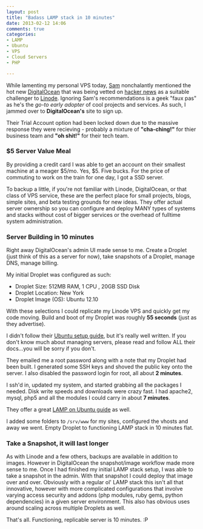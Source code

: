 ```yaml
---
layout: post
title: "Badass LAMP stack in 10 minutes"
date: 2013-02-12 14:06
comments: true
categories: 
- LAMP
- Ubuntu
- VPS
- Cloud Servers
- PHP

---
```


While lamenting my personal VPS today, [Sam](https://github.com/samkeen) nonchalantly mentioned the hot new [DigitalOcean](https://www.digitalocean.com/) that was being vetted on [hacker news](http://news.ycombinator.com/item?id=5207162) as a suitable challenger to [Linode](http://www.linode.com/). Ignoring Sam's recommendations is a geek "faux pas" as he's the *go-to early adopter* of cool projects and services. As such, I jammed over to **DigitalOcean's** site to sign up. 

Their Trial Account option had been locked down due to the massive response they were recieving - probably a mixture of **"cha-ching!"** for thier business team and **"oh shit!"** for their tech team. 

### $5 Server Value Meal

By providing a credit card I was able to get an account on their smallest machine at a meager $5/mo. Yes, $5. Five bucks. For the price of commuting to work on the train for one day, I got a SSD server.

To backup a little, if you're not familiar with Linode, DigitalOcean, or that class of VPS service, these are the perfect place for small projects, blogs, simple sites, and beta testing grounds for new ideas. They offer actual server ownership so you can configure and deploy MANY types of systems and stacks without cost of bigger services or the overhead of fulltime system administration. 

### Server Building in 10 minutes
Right away DigitalOcean's admin UI made sense to me. Create a Droplet (just think of this as a server for now), take snapshots of a Droplet, manage DNS, manage billing. 

My initial Droplet was configured as such:

* Droplet Size: 512MB RAM, 1 CPU , 20GB SSD Disk
* Droplet Location: New York
* Droplet Image (OS): Ubuntu 12.10

With these selections I could replicate my Linode VPS and quickly get my code moving. Build and boot of my Droplet was roughly **55 seconds** (just as they advertise).

I didn't follow their [Ubuntu setup guide](https://www.digitalocean.com/community/articles/initial-server-setup-with-ubuntu-12-04), but it's really well written. If you don't know much about managing servers, please read and follow ALL their docs…you will be sorry if you don't.

They emailed me a root password along with a note that my Droplet had been built. I generated some SSH keys and shoved the public key onto the server. I also disabled the password login for root, all about **2 minutes**.

I ssh'd in, updated my system, and started grabbing all the packages I needed. Disk write speeds and downloads were crazy fast. I had apache2, mysql, php5 and all the modules I could carry in about **7 minutes**. 

They offer a great [LAMP on Ubuntu guide](https://www.digitalocean.com/community/articles/how-to-launch-your-site-on-a-new-ubuntu-12-04-server-with-lamp-sftp-and-dns) as well.

I added some folders to `/srv/www` for my sites, configured the vhosts and away we went. Empty Droplet to functioning LAMP stack in 10 minutes flat.

### Take a Snapshot, it will last longer
As with Linode and a few others, backups are available in addition to images. However in DigitalOcean the snapshot/image workflow made more sense to me. Once I had finished my initial LAMP stack setup, I was able to take a snapshot in the admin. With that snapshot I could deploy that image over and over. Obviously with a regular ol' LAMP stack this isn't all that innovative, however with more complicated configurations that involve varying access security and addons (php modules, ruby gems, python dependencies) in a given server environment. 
This also has obvious uses around scaling across multiple Droplets as well.


That's all. Functioning, replicable server is 10 minutes. :P




